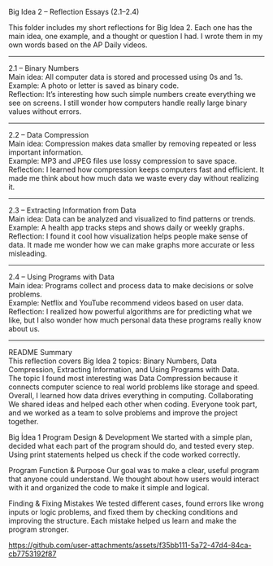 Big Idea 2 – Reflection Essays (2.1–2.4)

This folder includes my short reflections for Big Idea 2.
Each one has the main idea, one example, and a thought or question I had.
I wrote them in my own words based on the AP Daily videos.

---

2.1 – Binary Numbers  
Main idea: All computer data is stored and processed using 0s and 1s.  
Example: A photo or letter is saved as binary code.  
Reflection: It’s interesting how such simple numbers create everything we see on screens. I still wonder how computers handle really large binary values without errors.

---

2.2 – Data Compression  
Main idea: Compression makes data smaller by removing repeated or less important information.  
Example: MP3 and JPEG files use lossy compression to save space.  
Reflection: I learned how compression keeps computers fast and efficient. It made me think about how much data we waste every day without realizing it.

---

2.3 – Extracting Information from Data  
Main idea: Data can be analyzed and visualized to find patterns or trends.  
Example: A health app tracks steps and shows daily or weekly graphs.  
Reflection: I found it cool how visualization helps people make sense of data. It made me wonder how we can make graphs more accurate or less misleading.

---

2.4 – Using Programs with Data  
Main idea: Programs collect and process data to make decisions or solve problems.  
Example: Netflix and YouTube recommend videos based on user data.  
Reflection: I realized how powerful algorithms are for predicting what we like, but I also wonder how much personal data these programs really know about us.

---

README Summary  
This reflection covers Big Idea 2 topics: Binary Numbers, Data Compression, Extracting Information, and Using Programs with Data.  
The topic I found most interesting was Data Compression because it connects computer science to real world problems like storage and speed.  
Overall, I learned how data drives everything in computing.
Collaborating
We shared ideas and helped each other when coding. Everyone took part, and we worked as a team to solve problems and improve the project together.



Big İdea 1
Program Design & Development
We started with a simple plan, decided what each part of the program should do, and tested every step. Using print statements helped us check if the code worked correctly.

Program Function & Purpose
Our goal was to make a clear, useful program that anyone could understand. We thought about how users would interact with it and organized the code to make it simple and logical.

Finding & Fixing Mistakes
We tested different cases, found errors like wrong inputs or logic problems, and fixed them by checking conditions and improving the structure. Each mistake helped us learn and make the program stronger.


https://github.com/user-attachments/assets/f35bb111-5a72-47d4-84ca-cb7753192f87

